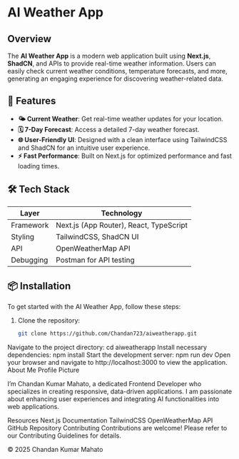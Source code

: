 # AI Weather App
## Overview
The **AI Weather App** is a modern web application built using **Next.js**, **ShadCN**, and APIs to provide real-time weather information. Users can easily check current weather conditions, temperature forecasts, and more, generating an engaging experience for discovering weather-related data.
## 🚀 Features
- **🌤️ Current Weather**: Get real-time weather updates for your location.
- **🗓️ 7-Day Forecast**: Access a detailed 7-day weather forecast.
- **🌐 User-Friendly UI**: Designed with a clean interface using TailwindCSS and ShadCN for an intuitive user experience.
- **⚡ Fast Performance**: Built on Next.js for optimized performance and fast loading times.
## 🛠️ Tech Stack
| Layer            | Technology                          |
|------------------|-------------------------------------|
| Framework        | Next.js (App Router), React, TypeScript |
| Styling          | TailwindCSS, ShadCN UI             |
| API              | OpenWeatherMap API                  |
| Debugging        | Postman for API testing             |
## 📦 Installation
To get started with the AI Weather App, follow these steps:
1. Clone the repository:
   ```bash
   git clone https://github.com/Chandan723/aiweatherapp.git
Navigate to the project directory:
cd aiweatherapp
Install necessary dependencies:
npm install
Start the development server:
npm run dev
Open your browser and navigate to http://localhost:3000 to view the application.
About Me
Profile Picture

I’m Chandan Kumar Mahato, a dedicated Frontend Developer who specializes in creating responsive, data-driven applications. I am passionate about enhancing user experiences and integrating AI functionalities into web applications.

Resources
Next.js Documentation
TailwindCSS
OpenWeatherMap API
GitHub Repository
Contributing
Contributions are welcome! Please refer to our Contributing Guidelines for details.

© 2025 Chandan Kumar Mahato
